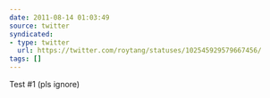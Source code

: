 ```yaml
---
date: 2011-08-14 01:03:49
source: twitter
syndicated:
- type: twitter
  url: https://twitter.com/roytang/statuses/102545929579667456/
tags: []
---
```


Test #1 (pls ignore)